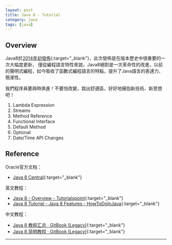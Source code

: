 ```yaml
---
layout: post
title: Java 8 - Tutorial
category: java
tags: [java]
---
```


## Overview

Java8於[2014年初發佈](https://blogs.oracle.com/thejavatutorials/jdk-8-is-released){:target="_blank"}，此次發佈是在版本歷史中很重要的一次大幅度更新，
僅從編程語言特性來說，Java8絕對是一次革命性的改進，以前的聲明式編程，如今吸收了函數式編程語言的特點，提升了Java語言的表達力、簡潔性。

我們程序員要與時俱進！不要怕改變，跳出舒適區，好好地擁抱新技術、新思想吧！

1. Lambda Expression
1. Streams
1. Method Reference
1. Functional Interface
1. Default Method
1. Optional
1. Date/Time API Changes

## Reference

Oracle官方文档：
- [Java 8 Central](https://www.oracle.com/technetwork/java/javase/overview/java8-2100321.html){:target="_blank"}

英文教程：
- [Java 8 - Overview - Tutorialspoint](https://www.tutorialspoint.com/java8/java8_overview.htm){:target="_blank"}
- [Java 8 Tutorial - Java 8 Features - HowToDoInJava](https://howtodoinjava.com/java-8-tutorial/){:target="_blank"}

中文教程：
- [Java 8 教程汇总 · GitBook (Legacy)](https://legacy.gitbook.com/book/wizardforcel/java8-tutorials/details){:target="_blank"}
- [Java 8 简明教程 · GitBook (Legacy)](https://legacy.gitbook.com/book/wizardforcel/modern-java/details){:target="_blank"}

---